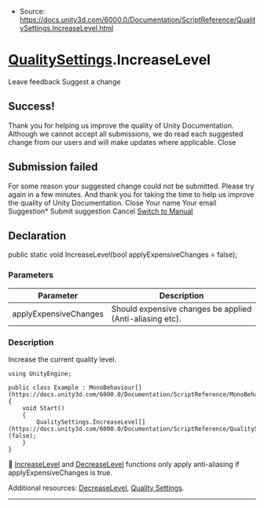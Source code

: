 * Source: https://docs.unity3d.com/6000.0/Documentation/ScriptReference/QualitySettings.IncreaseLevel.html

#  [QualitySettings](https://docs.unity3d.com/6000.0/Documentation/ScriptReference/QualitySettings.html).IncreaseLevel
Leave feedback
Suggest a change
## Success!
Thank you for helping us improve the quality of Unity Documentation. Although we cannot accept all submissions, we do read each suggested change from our users and will make updates where applicable.
Close
## Submission failed
For some reason your suggested change could not be submitted. Please <a>try again</a> in a few minutes. And thank you for taking the time to help us improve the quality of Unity Documentation.
Close
Your name Your email Suggestion* Submit suggestion
Cancel
[Switch to Manual](https://docs.unity3d.com/6000.0/Documentation/Manual/class-QualitySettings.html "Go to QualitySettings Component in the Manual")
## Declaration
public static void IncreaseLevel(bool applyExpensiveChanges = false); 
### Parameters
Parameter | Description  
---|---  
applyExpensiveChanges | Should expensive changes be applied (Anti-aliasing etc).  
### Description
Increase the current quality level.
```
using UnityEngine;  
  
public class Example : MonoBehaviour[](https://docs.unity3d.com/6000.0/Documentation/ScriptReference/MonoBehaviour.html)
{
    void Start()
    {
        QualitySettings.IncreaseLevel[](https://docs.unity3d.com/6000.0/Documentation/ScriptReference/QualitySettings.IncreaseLevel.html)(false);
    }
}

```

[IncreaseLevel](https://docs.unity3d.com/6000.0/Documentation/ScriptReference/QualitySettings.IncreaseLevel.html) and [DecreaseLevel](https://docs.unity3d.com/6000.0/Documentation/ScriptReference/QualitySettings.DecreaseLevel.html) functions only apply anti-aliasing if applyExpensiveChanges is true.  
  
Additional resources: [DecreaseLevel](https://docs.unity3d.com/6000.0/Documentation/ScriptReference/QualitySettings.DecreaseLevel.html), [Quality Settings](https://docs.unity3d.com/6000.0/Documentation/Manual/class-QualitySettings.html).
* * *
